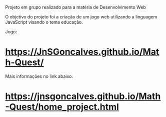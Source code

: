 Projeto em grupo realizado para a matéria de Desenvolvimento Web

O objetivo do projeto foi a criação de um jogo web utilizando a linguagem JavaScript visando o tema educação.

Jogo:
# https://JnSGoncalves.github.io/Math-Quest/

Mais informações no link abaixo:
# https://jnsgoncalves.github.io/Math-Quest/home_project.html
